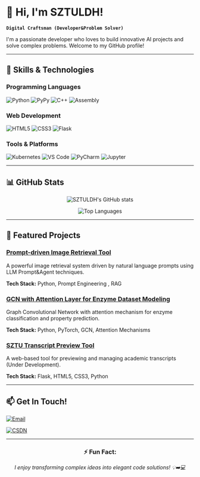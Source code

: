 # 👋 Hi, I'm SZTULDH!

**`Digital Craftsman (Developer&Problem Solver)`**

I'm a passionate developer who loves to build innovative AI projects and solve complex problems. Welcome to my GitHub profile!

---

## 🚀 Skills & Technologies

### Programming Languages
![Python](https://img.shields.io/badge/Python-3776AB?style=for-the-badge&logo=python&logoColor=white)
![PyPy](https://img.shields.io/badge/PyPy-193440?style=for-the-badge&logo=pypy&logoColor=white)
![C++](https://img.shields.io/badge/C++-00599C?style=for-the-badge&logo=c%2B%2B&logoColor=white)
![Assembly](https://img.shields.io/badge/Assembly-6E4C13?style=for-the-badge&logo=assemblyscript&logoColor=white)

### Web Development
![HTML5](https://img.shields.io/badge/HTML5-E34F26?style=for-the-badge&logo=html5&logoColor=white)
![CSS3](https://img.shields.io/badge/CSS3-1572B6?style=for-the-badge&logo=css3&logoColor=white)
![Flask](https://img.shields.io/badge/Flask-000000?style=for-the-badge&logo=flask&logoColor=white)

### Tools & Platforms
![Kubernetes](https://img.shields.io/badge/Kubernetes-326CE5?style=for-the-badge&logo=kubernetes&logoColor=white)
![VS Code](https://img.shields.io/badge/VS_Code-007ACC?style=for-the-badge&logo=visual-studio-code&logoColor=white)
![PyCharm](https://img.shields.io/badge/PyCharm-000000?style=for-the-badge&logo=pycharm&logoColor=white)
![Jupyter](https://img.shields.io/badge/Jupyter-F37626?style=for-the-badge&logo=jupyter&logoColor=white)

---

## 📊 GitHub Stats

<div align="center">
  
![SZTULDH's GitHub stats](https://github-readme-stats.vercel.app/api?username=SZTULDH&show_icons=true&theme=radical)

![Top Languages](https://github-readme-stats.vercel.app/api/top-langs/?username=SZTULDH&layout=compact&theme=radical)

</div>

---

## 🌟 Featured Projects

### [Prompt-driven Image Retrieval Tool](https://github.com/SZTULDH/prompt-image-retrieval)
A powerful image retrieval system driven by natural language prompts using LLM Prompt&Agent techniques.

**Tech Stack:** Python, Prompt Engineering , RAG

### [GCN with Attention Layer for Enzyme Dataset Modeling](https://github.com/SZTULDH/gcn-enzyme-modeling)
Graph Convolutional Network with attention mechanism for enzyme classification and property prediction.

**Tech Stack:** Python, PyTorch, GCN, Attention Mechanisms

### [SZTU Transcript Preview Tool](https://github.com/SZTULDH/sztu-transcript-preview)
A web-based tool for previewing and managing academic transcripts (Under Development).

**Tech Stack:** Flask, HTML5, CSS3, Python

---

## 📫 Get In Touch!

[![Email](https://img.shields.io/badge/Email-D14836?style=for-the-badge&logo=gmail&logoColor=white)](mailto:sztuldh@outlook.com)

[![CSDN](https://img.shields.io/badge/CSDN-FF4D4D?style=for-the-badge&logo=csdn&logoColor=white)]([https://blog.csdn.net/SZTULDH](https://blog.csdn.net/2301_81453579))

---

<div align="center">

### ⚡ Fun Fact:
_I enjoy transforming complex ideas into elegant code solutions! 💡➡️💻_

<!-- ![Visitor Count](https://profile-counter.glitch.me/SZTULDH/count.svg) -->

</div>
